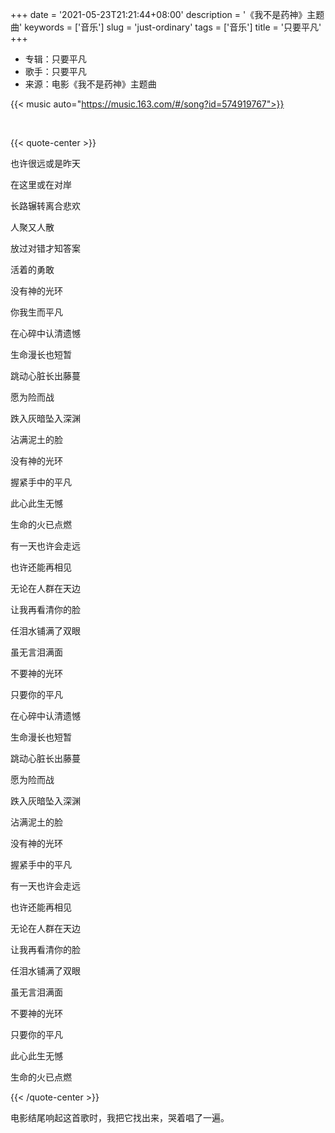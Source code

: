 +++
date = '2021-05-23T21:21:44+08:00'
description = '《我不是药神》主题曲'
keywords = ['音乐']
slug = 'just-ordinary'
tags = ['音乐']
title = '只要平凡'
+++

- 专辑：只要平凡
- 歌手：只要平凡
- 来源：电影《我不是药神》主题曲

{{< music auto="https://music.163.com/#/song?id=574919767">}}

<br/>

{{< quote-center >}}

也许很远或是昨天

在这里或在对岸

长路辗转离合悲欢

人聚又人散

放过对错才知答案

活着的勇敢

没有神的光环

你我生而平凡

在心碎中认清遗憾

生命漫长也短暂

跳动心脏长出藤蔓

愿为险而战

跌入灰暗坠入深渊

沾满泥土的脸

没有神的光环

握紧手中的平凡

此心此生无憾

生命的火已点燃

有一天也许会走远

也许还能再相见

无论在人群在天边

让我再看清你的脸

任泪水铺满了双眼

虽无言泪满面

不要神的光环

只要你的平凡

在心碎中认清遗憾

生命漫长也短暂

跳动心脏长出藤蔓

愿为险而战

跌入灰暗坠入深渊

沾满泥土的脸

没有神的光环

握紧手中的平凡

有一天也许会走远

也许还能再相见

无论在人群在天边

让我再看清你的脸

任泪水铺满了双眼

虽无言泪满面

不要神的光环

只要你的平凡

此心此生无憾

生命的火已点燃

{{< /quote-center >}}

电影结尾响起这首歌时，我把它找出来，哭着唱了一遍。
